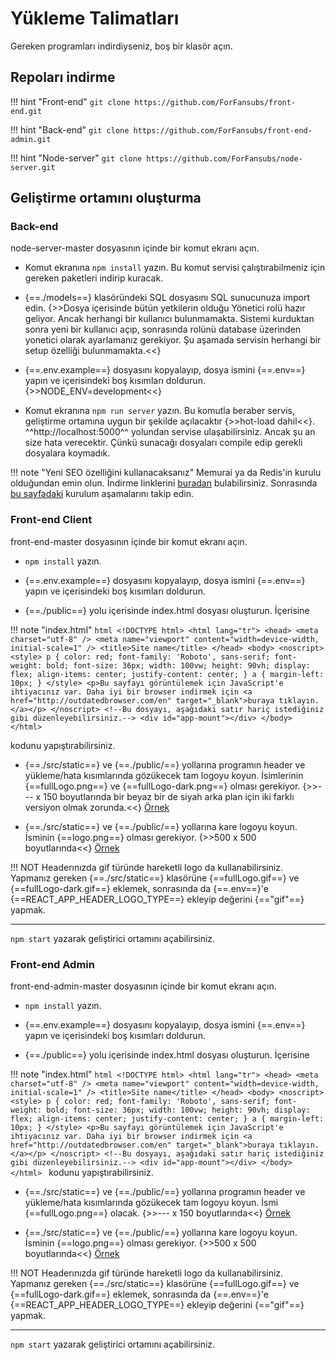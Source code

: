 # Yükleme Talimatları
Gereken programları indirdiyseniz, boş bir klasör açın.

## Repoları indirme

!!! hint "Front-end"
    `git clone https://github.com/ForFansubs/front-end.git`

!!! hint "Back-end"
    `git clone https://github.com/ForFansubs/front-end-admin.git`

!!! hint "Node-server"
    `git clone https://github.com/ForFansubs/node-server.git`

## Geliştirme ortamını oluşturma

### Back-end
node-server-master dosyasının içinde bir komut ekranı açın. 

- Komut ekranına `npm install` yazın. Bu komut servisi çalıştırabilmeniz için gereken paketleri indirip kuracak.

- {==./models==} klasöründeki SQL dosyasını SQL sunucunuza import edin. {>>Dosya içerisinde bütün yetkilerin olduğu Yönetici rolü hazır geliyor. Ancak herhangi bir kullanıcı bulunmamakta. Sistemi kurduktan sonra yeni bir kullanıcı açıp, sonrasında rolünü database üzerinden yonetici olarak ayarlamanız gerekiyor. Şu aşamada servisin herhangi bir setup özelliği bulunmamakta.<<}

- {==.env.example==} dosyasını kopyalayıp, dosya ismini {==.env==} yapın ve içerisindeki boş kısımları doldurun. {>>NODE_ENV=development<<}

- Komut ekranına `npm run server` yazın. Bu komutla beraber servis, geliştirme ortamına uygun bir şekilde açılacaktır {>>hot-load dahil<<}. ^^http://localhost:5000^^ yolundan servise ulaşabilirsiniz. Ancak şu an size hata verecektir. Çünkü sunacağı dosyaları compile edip gerekli dosyalara koymadık.

!!! note "Yeni SEO özelliğini kullanacaksanız"
    Memurai ya da Redis'in kurulu olduğundan emin olun. İndirme linklerini [buradan](/gereken-programlar) bulabilirsiniz. Sonrasında [bu sayfadaki](/prerender) kurulum aşamalarını takip edin.

### Front-end Client
front-end-master dosyasının içinde bir komut ekranı açın.

- `npm install` yazın.

- {==.env.example==} dosyasını kopyalayıp, dosya ismini {==.env==} yapın ve içerisindeki boş kısımları doldurun.

- {==./public==} yolu içerisinde index.html dosyası oluşturun. İçerisine 

!!! note "index.html"
    ```html
    <!DOCTYPE html>
    <html lang="tr">
      <head>
        <meta charset="utf-8" />
        <meta name="viewport" content="width=device-width, initial-scale=1" />
        <title>Site name</title>
      </head>
      <body>
        <noscript>
          <style>
            p {
              color: red;
              font-family: 'Roboto', sans-serif;
              font-weight: bold;
              font-size: 36px;
              width: 100vw;
              height: 90vh;
              display: flex;
              align-items: center;
              justify-content: center;
            }
            a {
              margin-left: 10px;
            }
          </style>
          <p>Bu sayfayı görüntülemek için JavaScript'e ihtiyacınız var. Daha iyi bir browser indirmek için <a href="http://outdatedbrowser.com/en" target="_blank">buraya tıklayın.</a></p>
        </noscript>
        <!--Bu dosyayı, aşağıdaki satır hariç istediğiniz gibi düzenleyebilirsiniz.-->
        <div id="app-mount"></div>
      </body>
    </html>
    ```

kodunu yapıştırabilirsiniz.

- {==./src/static==} ve {==./public/==} yollarına programın header ve yükleme/hata kısımlarında gözükecek tam logoyu koyun. İsimlerinin {==fullLogo.png==} ve {==fullLogo-dark.png==} olması gerekiyor. {>>--- x 150 boyutlarında bir beyaz bir de siyah arka plan için iki farklı versiyon olmak zorunda.<<} [Örnek](../assets/images/fullLogo-dark.png)

- {==./src/static==} ve {==./public/==} yollarına kare logoyu koyun. İsminin {==logo.png==} olması gerekiyor. {>>500 x 500 boyutlarında<<} [Örnek](../assets/images/fullLogo.png)

!!! NOT
    Headerınızda gif türünde hareketli logo da kullanabilirsiniz. Yapmanız gereken {==./src/static==} klasörüne {==fullLogo.gif==} ve {==fullLogo-dark.gif==} eklemek, sonrasında da {==.env==}'e {==REACT_APP_HEADER_LOGO_TYPE==} ekleyip değerini {=="gif"==} yapmak.

---

`npm start` yazarak geliştirici ortamını açabilirsiniz.

### Front-end Admin
front-end-admin-master dosyasının içinde bir komut ekranı açın.

- `npm install` yazın.

- {==.env.example==} dosyasını kopyalayıp, dosya ismini {==.env==} yapın ve içerisindeki boş kısımları doldurun.

- {==./public==} yolu içerisinde index.html dosyası oluşturun. İçerisine 

!!! note "index.html"
    ```html
    <!DOCTYPE html>
    <html lang="tr">
      <head>
        <meta charset="utf-8" />
        <meta name="viewport" content="width=device-width, initial-scale=1" />
        <title>Site name</title>
      </head>
      <body>
        <noscript>
          <style>
            p {
              color: red;
              font-family: 'Roboto', sans-serif;
              font-weight: bold;
              font-size: 36px;
              width: 100vw;
              height: 90vh;
              display: flex;
              align-items: center;
              justify-content: center;
            }
            a {
              margin-left: 10px;
            }
          </style>
          <p>Bu sayfayı görüntülemek için JavaScript'e ihtiyacınız var. Daha iyi bir browser indirmek için <a href="http://outdatedbrowser.com/en" target="_blank">buraya tıklayın.</a></p>
        </noscript>
        <!--Bu dosyayı, aşağıdaki satır hariç istediğiniz gibi düzenleyebilirsiniz.-->
        <div id="app-mount"></div>
      </body>
    </html>
    ```
kodunu yapıştırabilirsiniz.

- {==./src/static==} ve {==./public/==} yollarına programın header ve yükleme/hata kısımlarında gözükecek tam logoyu koyun. İsmi {==fullLogo.png==} olacak. {>>--- x 150 boyutlarında<<} [Örnek](../assets/images/fullLogo-light.png)

- {==./src/static==} ve {==./public/==} yollarına kare logoyu koyun. İsminin {==logo.png==} olması gerekiyor. {>>500 x 500 boyutlarında<<} [Örnek](../assets/images/fullLogo.png)

!!! NOT
    Headerınızda gif türünde hareketli logo da kullanabilirsiniz. Yapmanız gereken {==./src/static==} klasörüne {==fullLogo.gif==} ve {==fullLogo-dark.gif==} eklemek, sonrasında da {==.env==}'e {==REACT_APP_HEADER_LOGO_TYPE==} ekleyip değerini {=="gif"==} yapmak.

---

`npm start` yazarak geliştirici ortamını açabilirsiniz.

